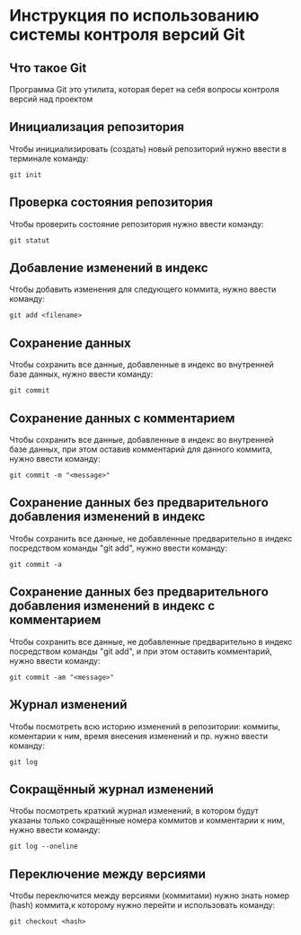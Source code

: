# **Инструкция по использованию системы контроля версий Git**

## Что такое Git

Программа Git это утилита, которая берет
на себя вопросы контроля версий
над проектом


## Инициализация репозитория

Чтобы инициализировать (создать) новый репозиторий нужно ввести в терминале команду:

    git init

## Проверка состояния репозитория

Чтобы проверить состояние репозитория нужно ввести команду:

    git statut

## Добавление изменений в индекс

Чтобы добавить изменения для следующего коммита, нужно ввести команду:

    git add <filename>

## Сохранение данных

Чтобы сохранить все данные, добавленные в индекс во внутренней базе данных, нужно ввести команду:

    git commit

## Сохранение данных с комментарием

Чтобы сохранить все данные, добавленные в индекс во внутренней базе данных, при этом оставив комментарий для данного коммита, нужно ввести команду:

    git commit -m "<message>"

## Сохранение данных без предварительного добавления изменений в индекс

Чтобы сохранить все данные, не добавленные предварительно в индекс посредством команды "git add", нужно ввести команду:

    git commit -a

## Сохранение данных без предварительного добавления изменений в индекс с комментарием

Чтобы сохранить все данные, не добавленные предварительно в индекс посредством команды "git add", и при этом оставить комментарий, нужно ввести команду:

    git commit -am "<message>"

## Журнал изменений

Чтобы посмотреть всю историю изменений в репозитории: коммиты, коментарии к ним, время внесения изменений и пр. нужно ввести команду:

    git log

## Сокращённый журнал изменений

Чтобы посмотреть краткий журнал изменений, в котором будут указаны только сокращённые номера коммитов и комментарии к ним, нужно ввести команду:

    git log --oneline

## Переключение между версиями

Чтобы переключится между версиями (коммитами) нужно знать номер (hash) коммита,к которому нужно перейти и использовать команду:

    git checkout <hash>